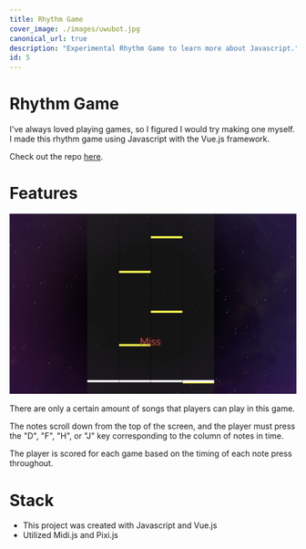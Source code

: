 ```yaml
---
title: Rhythm Game
cover_image: ./images/uwubot.jpg
canonical_url: true
description: "Experimental Rhythm Game to learn more about Javascript."
id: 5
---
```


# Rhythm Game

I've always loved playing games, so I figured I would try making one myself. I made this rhythm game using Javascript with the Vue.js framework.

Check out the repo [here](https://github.com/nathan-louie/rhythm-game).

# Features

![Playing View](./images/rhythm-game.png)

There are only a certain amount of songs that players can play in this game.

The notes scroll down from the top of the screen, and the player must press the "D", "F", "H", or "J" key corresponding to the column of notes in time.

The player is scored for each game based on the timing of each note press throughout.

# Stack

- This project was created with Javascript and Vue.js
- Utilized Midi.js and Pixi.js
